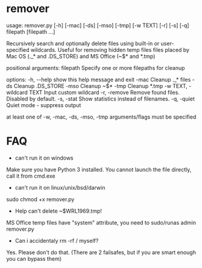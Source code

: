 # remover

usage: remover.py [-h] [-mac] [-ds] [-mso] [-tmp] [-w TEXT] [-r] [-s] [-q] filepath [filepath ...]

Recursively search and optionally delete files using built-in or user-specified wildcards. Useful for removing hidden
temp files files placed by Mac OS (._* and .DS_STORE) and MS Office (~$* and *.tmp)

positional arguments:
  filepath              Specify one or more filepaths for cleanup

options:
  -h, --help            show this help message and exit
  -mac                  Cleanup ._* files
  -ds                   Cleanup .DS_STORE
  -mso                  Cleanup ~$*
  -tmp                  Cleanup *.tmp
  -w TEXT, -wildcard TEXT
                        Input custom wildcard
  -r, -remove           Remove found files. Disabled by default.
  -s, -stat             Show statistics instead of filenames.
  -q, -quiet            Quiet mode - suppress output

at least one of -w, -mac, -ds, -mso, -tmp arguments/flags must be specified

# FAQ

- can't run it on windows

Make sure you have Python 3 installed.
You cannot launch the file directly, call it from cmd.exe

- can't run it on linux/unix/bsd/darwin

sudo chmod +x remover.py

- Help can't delete ~$WRL1969.tmp!

MS Office temp files have "system" attribute, you need to sudo/runas admin remover.py

- Can i accidentaly rm -rf / myself?

Yes. Please don't do that.
(There are 2 failsafes, but if you are smart enough you can bypass them)
